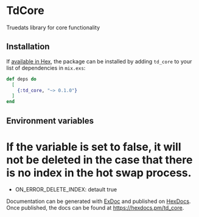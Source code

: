 # TdCore

Truedats library for core functionality

## Installation

If [available in Hex](https://hex.pm/docs/publish), the package can be installed
by adding `td_core` to your list of dependencies in `mix.exs`:

```elixir
def deps do
  [
    {:td_core, "~> 0.1.0"}
  ]
end
```

## Environment variables

# If the variable is set to false, it will not be deleted in the case that there is no index in the hot swap process.
-  ON_ERROR_DELETE_INDEX: detault true


Documentation can be generated with [ExDoc](https://github.com/elixir-lang/ex_doc)
and published on [HexDocs](https://hexdocs.pm). Once published, the docs can
be found at <https://hexdocs.pm/td_core>.
